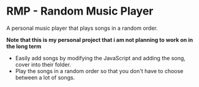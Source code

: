# RMP - Random Music Player
A personal music player that plays songs in a random order.

**Note that this is my personal project that i am not planning to work on in the long term**

* Easily add songs by modifying the JavaScript and adding the song, cover into their folder.
* Play the songs in a random order so that you don't have to choose between a lot of songs.
